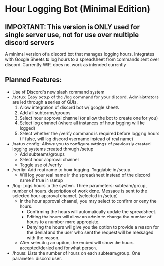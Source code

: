 # Hour Logging Bot (Minimal Edition)
## IMPORTANT: This version is ONLY used for single server use, not for use over multiple discord servers
A minimal version of a discord bot that manages logging hours.
Integrates with Google Sheets to log hours to a spreadsheet from commands sent over discord.
Currently WIP, does not work as intended currently
## Planned Features:
- Use of Discord's new slash command system
- /setup: Easy setup of the /log command for your discord. Administrators are led through a series of GUIs.
    1. Allow integration of discord bot w/ google sheets
    1. Add all subteams/groups
    1. Select hour approval channel (or allow the bot to create one for you)
    1. Select log channel (where all instances of hour logging will be logged)
    1. Select whether the /verify command is required before logging hours (If false, will log discord username instead of real name)
- /setup config: Allows you to configure settings of previously created logging systems created through /setup
  - Add subteams/groups
  - Select hour approval channel
  - Toggle use of /verify
- /verify: Add real name to hour logging. Togglable in /setup.
  - Will log your real name in the spreadsheet instead of the discord name if true in /setup
- /log: Logs hours to the system. Three parameters: subteam/group, number of hours, description of work done. Message is sent to the selected hour approval channel. (selected in /setup)
  - In the hour approval channel, you may select to confirm or deny the hours.
    - Confirming the hours will automatically update the spreadsheet.
    - Editing the hours will allow an admin to change the number of hours to a number more appropiate.
    - Denying the hours will give you the option to provide a reason for the denial and the user who sent the request will be messaged with the reason.
  - After selecting an option, the embed will show the hours accepted/denied and for what person.
- /hours: Lists the number of hours on each subteam/group. One parameter: discord user.
